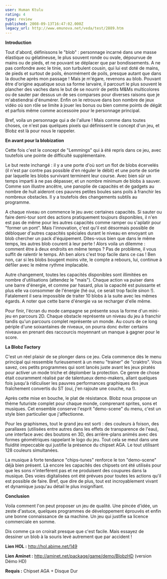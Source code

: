 ```yaml
---
user: Human Ktulu
rating: 4
type: review
published: 2008-09-13T16:47:02.000Z
legacy_url: http://www.emunova.net/veda/test/2889.htm
---
```

**Introduction**  

  

Tout d'abord, définissons le "blob" : personnage incarné dans une masse élastique ou gélatineuse, le plus souvent ronde ou ovale, dépourvue de mains ou de pieds, et ne pouvant se déplacer que par bondissements. A ne pas confondre avec le tinie, son turbulent cousin, qui lui est doté de mains, de pieds et surtout de poils, énormément de poils, presque autant que dans la douche après mon passage ! Mais je m'égare, revenons au blob. Pouvant être d'origine aquatique sous sa forme larvaire, il parcourt le plus souvent le plancher des vaches dans le but de se nourrir de petits M&Ms multicolores ou de sauter par dessus un de ses comparses pour diverses raisons que je m'abstiendrai d'énumérer. Enfin on le retrouve dans bon nombre de jeux vidéo où son rôle se limite à jouer les bonus ou bien comme points de dégât et parfois même comme accessoire pour le personnage principal.  

  

Bref, voila un personnage qui a de l'allure ! Mais comme dans toutes choses, ce n'est pas quelques pixels qui définissent le concept d'un jeu, et Blobz est là pour nous le rappeler.  

  

  

**En avant pour la blobization**  

  

Cette fois c'est le concept de "Lemmings" qui à été repris dans ce jeu, avec toutefois une pointe de difficulté supplémentaire.  

  

Le but reste inchangé : il y a une porte d'où sort un flot de blobs écervelés (il n'est par contre pas possible d'en réguler le débit) et une porte de sortie par laquelle les blobs survivant terminent leur course. Avec bien sûr un temps imparti à ne pas dépasser, et un nombre minimum de blobs à sauver. Comme son illustre ancêtre, une panoplie de capacités et de gadgets au nombre de huit aideront ces pauvres petites boules sans poils à franchir les nombreux obstacles. Il y a toutefois des changements subtils au programme.  

  

A chaque niveau on commence le jeu avec certaines capacités. Si sauter ou faire demi-tour sont des actions pratiquement toujours disponibles, il n'en est pas de même pour les autres capacités comme ramper ou s'aplatir pour "former un pont". Mais l'innovation, c'est qu'il est désormais possible de débloquer d'autres capacités spéciales durant le niveau en envoyant un blob chercher un pack d'équipement. Dites-vous bien que dans le même temps, les autres blob courent à leur perte ! Alors voila un dilemme : comment être à deux endroits en même temps ? Pas de problème, il vous suffit de ralentir le temps. Ah ben alors c'est trop facile dans ce cas ! Ben non, car si les blobs bougent moins vite, le compte a rebours, lui, continue à défiler avec le même rythme implacable.  

  

Autre changement, toutes les capacités disponibles sont illimitées en nombre d'utilisations (attendez le "mais"). Chaque action va puiser dans une barre d'énergie, et comme par hasard, plus la capacité est puissante et plus elle va consommer de l'énergie (hé oui, ce serait trop facile sinon !). Fatalement il sera impossible de traiter 10 blobs à la suite avec les mêmes égards. A noter que cette barre d'énergie va se recharger d'elle même.  

  

Pour finir, l'écran du mode campagne se présente sous la forme d'un mini-jeu en parcours 2D. Chaque obstacle représente un niveau du jeu à franchir tandis qu'un parcours complet représente un monde. Au cours de ce long périple d'une soixantaines de niveaux, on pourra donc éviter certains niveaux en prenant des raccourcis moyennant un manque à gagner pour le score.  

  

  

**La Blobz Factory**  

  

C'est un réel plaisir de se plonger dans ce jeu. Cela commence dès le menu principal qui ressemble furieusement à un menu "trainer" de "craktro". Vous savez, ces petits programmes qui sont lancés juste avant les jeux piratés pour activer un mode triche et déplomber la protection. Ce genre de chose était couramment réalisé par de talentueux demo-makers, allant quelques fois jusqu'à ridiculiser les pauvres performances graphiques des jeux fraîchement convertis du ST (oui, j'en rajoute une couche, na !).  

  

Après cette mise en bouche, le plat de résistance. Blobz nous propose un thème futuriste complet pour chaque monde, comprenant sprites, sons et musiques. Cet ensemble conserve l'esprit "demo-scene" du menu, c'est un style bien particulier que j'affectionne.  

  

Pour les graphismes, tout le grand jeu est sorti : des couleurs à foison, des parallaxes (utilisées entre autres dans les effets de transparence de l'eau), une interface avec des boutons en 3D, des arrière-plans animés avec des formes géométriques rappelant le logo du jeu. Tout cela se meut dans une fluidité impeccable qui justifie la présence du chipset AGA. Le tout utilisant 128 couleurs simultanées.  

  

La musique à forte tendance "chips-tunes" renforce le ton "demo-scene" déjà bien présent. Là encore les capacités des chipsets ont été utilisés pour que les sons n'interfèrent pas et ne produisent des coupures dans la musique. Des voies digitalisées ont été prévues pour toutes les actions qu'il est possible de faire. Bref, que dire de plus, tout est incroyablement vivant et dynamique jusqu'au détail le plus insignifiant.  

  

  

**Conclusion**  

  

Voila comment l'on peut proposer un jeu de qualité. Une pincée d'idée, un zeste d'astuce, quelques programmes de développement éprouvés et enfin une bonne connaissance de sa machine. Un jeu qui justifie sa licence commerciale en somme.  

  

Dis comme ça on croirait presque que c'est facile. Mais essayez de dessiner un blob à la souris levé autrement que par accident !  

  

  

**Lien HOL :** http://hol.abime.net/149  

  

**Lien Aminet :** http://aminet.net/package/game/demo/BlobzHD (version Démo HD)  

  

**Requis :** Chipset AGA + Disque Dur